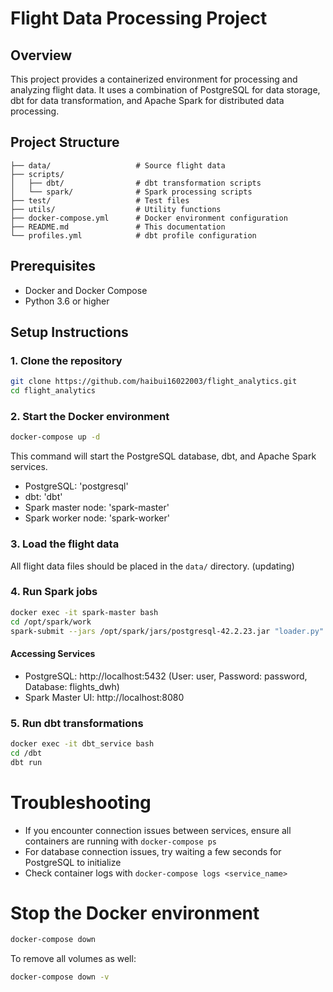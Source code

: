 # Flight Data Processing Project

## Overview

This project provides a containerized environment for processing and analyzing flight data.
It uses a combination of PostgreSQL for data storage, dbt for data transformation, and Apache Spark for distributed data processing.

## Project Structure

```
├── data/                   # Source flight data
├── scripts/
│   ├── dbt/                # dbt transformation scripts
│   └── spark/              # Spark processing scripts
├── test/                   # Test files
├── utils/                  # Utility functions
├── docker-compose.yml      # Docker environment configuration
├── README.md               # This documentation
└── profiles.yml            # dbt profile configuration
```

## Prerequisites

- Docker and Docker Compose
- Python 3.6 or higher

## Setup Instructions

### 1. Clone the repository

```bash
git clone https://github.com/haibui16022003/flight_analytics.git
cd flight_analytics
```

### 2. Start the Docker environment

```bash
docker-compose up -d
```

This command will start the PostgreSQL database, dbt, and Apache Spark services.

- PostgreSQL: 'postgresql'
- dbt: 'dbt'
- Spark master node: 'spark-master'
- Spark worker node: 'spark-worker'

### 3. Load the flight data

All flight data files should be placed in the `data/` directory.
(updating)

### 4. Run Spark jobs

```bash
docker exec -it spark-master bash
cd /opt/spark/work
spark-submit --jars /opt/spark/jars/postgresql-42.2.23.jar "loader.py"
```

#### Accessing Services

- PostgreSQL: http://localhost:5432 (User: user, Password: password, Database: flights_dwh)
- Spark Master UI: http://localhost:8080

### 5. Run dbt transformations

```bash
docker exec -it dbt_service bash
cd /dbt
dbt run
```

# Troubleshooting

- If you encounter connection issues between services, ensure all containers are running with `docker-compose ps`
- For database connection issues, try waiting a few seconds for PostgreSQL to initialize
- Check container logs with `docker-compose logs <service_name>`

# Stop the Docker environment

```bash
docker-compose down
```

To remove all volumes as well:

```bash
docker-compose down -v
```
